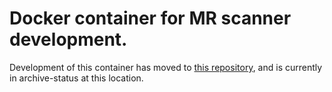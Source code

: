 
# Docker container for MR scanner development.

Development of this container has moved to [this repository](https://github.com/roopchansinghv/dockerImage4DevMR), and is currently in archive-status at this location.


